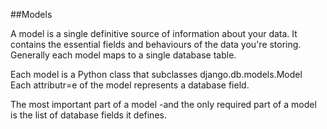 ##Models  

A model is a single definitive source of information about your data. It contains the essential fields and behaviours of the data you're storing. Generally each model maps to a single database table.  

Each model is a Python class that subclasses django.db.models.Model  
Each attributr=e of the model represents a database field.  


The most important part of a model -and the only required part of a model is the list of database fields it defines.  

